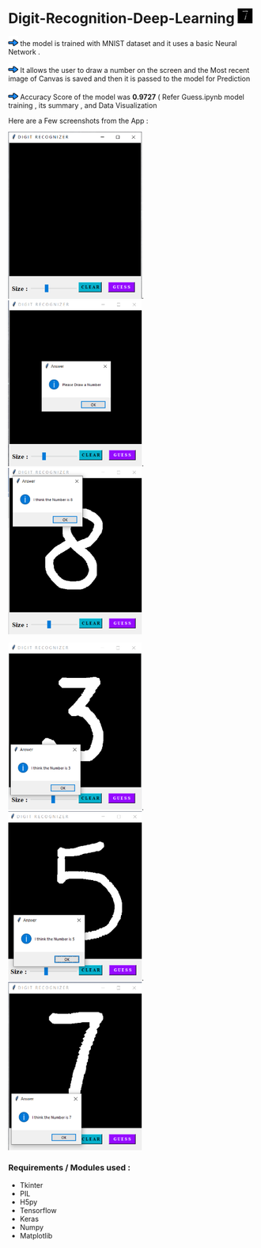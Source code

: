 # Digit-Recognition-Deep-Learning   <img src="https://github.com/RajGorhekar/Digit-Recognition-Deep-Learning/blob/master/YourDrawings/recent_drawing.png" width ="30"  >

<img src="https://github.com/RajGorhekar/Digit-Recognition-Deep-Learning/blob/master/Screenshots/head.png" width ="20"  > the model is trained with MNIST dataset and it uses a basic Neural Network .

<img src="https://github.com/RajGorhekar/Digit-Recognition-Deep-Learning/blob/master/Screenshots/head.png" width ="20"  > It allows the user to draw a number on the screen and the Most recent image of Canvas is saved and then it is passed to the model for Prediction

<img src="https://github.com/RajGorhekar/Digit-Recognition-Deep-Learning/blob/master/Screenshots/head.png" width ="20"  > Accuracy Score of the model was **0.9727** ( Refer Guess.ipynb model training , its summary , and Data Visualization

Here are a Few screenshots from the App :

<img src="https://github.com/RajGorhekar/Digit-Recognition-Deep-Learning/blob/master/Screenshots/ss1.png"  width ="270">.
<img src="https://github.com/RajGorhekar/Digit-Recognition-Deep-Learning/blob/master/Screenshots/ss5.png"  width ="270">.
<img src="https://github.com/RajGorhekar/Digit-Recognition-Deep-Learning/blob/master/Screenshots/ss6.png"  width ="270">

<img src="https://github.com/RajGorhekar/Digit-Recognition-Deep-Learning/blob/master/Screenshots/ss4.png"  width ="270">.
<img src="https://github.com/RajGorhekar/Digit-Recognition-Deep-Learning/blob/master/Screenshots/ss2.png"  width ="270">.
<img src="https://github.com/RajGorhekar/Digit-Recognition-Deep-Learning/blob/master/Screenshots/ss3.png"  width ="270">

### Requirements / Modules used :
- Tkinter
- PIL
- H5py
- Tensorflow
- Keras
- Numpy
- Matplotlib
